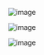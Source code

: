 ![image](https://user-images.githubusercontent.com/80594181/149718115-a324919b-3fb5-4390-9bae-f6c48e88305d.png)

![image](https://user-images.githubusercontent.com/80594181/149730783-c4eccdd9-9fa9-454f-967b-3144b25b3237.png)


![image](https://user-images.githubusercontent.com/80594181/151747017-19d57cdd-1bbf-4590-8652-fff134ef5e1c.png)
